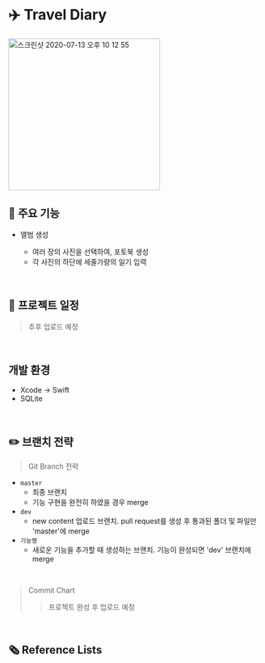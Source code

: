 #  ✈️ Travel Diary
<img width="300" alt="스크린샷 2020-07-13 오후 10 12 55" src="https://user-images.githubusercontent.com/39258902/87314900-c8855380-c55e-11ea-8718-896fefab8133.png">
<br/>

## 📍 주요 기능	

- 앨범 생성

  - 여러 장의 사진을 선택하여,  포토북 생성
  - 각 사진의 하단에 세줄가량의 일기 입력

<br/>



## 📅 프로젝트 일정

> 추후 업로드 예정

<br/>

## 개발 환경

- Xcode -> Swift
- SQLite

<br/>



## ✏️  브랜치 전략

> Git Branch 전략

- ` master `
  - 최종 브랜치
  - 기능 구현을 완전히 하였을 경우 merge
- ` dev `
  * new content 업로드 브랜치. pull request를 생성 후 통과된 폴더 및 파일만 'master'에 merge
 - ` 기능명 `
   * 새로운 기능을 추가할 때 생성하는 브랜치. 기능이 완성되면 'dev' 브랜치에 merge

<br/>

> Commit Chart
>
>  > 프로젝트 완성 후 업로드 예정

<br/>





## 🗞  Reference Lists

